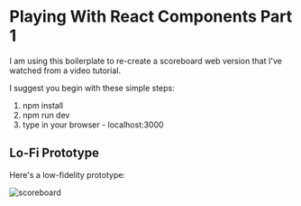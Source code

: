 # Playing With React Components Part 1

I am using this boilerplate to re-create a scoreboard web version that I've watched from a video tutorial. 

I suggest you begin with these simple steps:

1. npm install
2. npm run dev
3. type in your browser - localhost:3000

## Lo-Fi Prototype
Here's a low-fidelity prototype: 

![scoreboard](https://user-images.githubusercontent.com/74221561/120553997-51460000-c44d-11eb-8186-f228ac89eb06.png)




